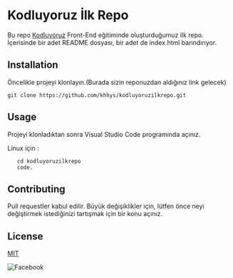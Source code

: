 # Kodluyoruz İlk Repo
Bu repo [Kodluyoruz](https://kodluyoruz.org) Front-End eğitiminde oluşturduğumuz ilk repo. İçerisinde bir adet README dosyası, bir adet de index.html barındırıyor.

## Installation
Öncelikle projeyi klonlayın.(Burada sizin reponuzdan aldığınız link gelecek) 

`git clone https://github.com/khhys/kodluyoruzilkrepo.git`

## Usage
Projeyi klonladıktan sonra Visual Studio Code programında açınız.

Linux için : 


```
   cd kodluyoruzilkrepo
   code.
```

## Contributing 
Pull requestler kabul edilir. Büyük değişiklikler için, lütfen önce neyi değiştirmek istediğinizi tartışmak için bir konu açınız.

## License 
[MIT](https://www.mit.edu/)

![Facebook](https://upload.wikimedia.org/wikipedia/commons/thumb/5/51/Facebook_f_logo_%282019%29.svg/240px-Facebook_f_logo_%282019%29.svg.png)